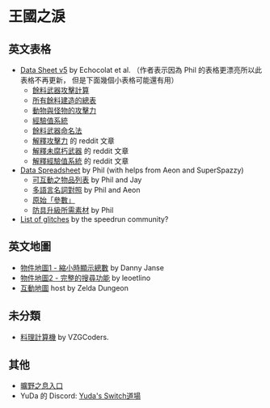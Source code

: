 # 王國之淚

## 英文表格

* [Data Sheet v5](https://docs.google.com/spreadsheets/d/18pNtDx3z-8CwGJRmlW574xbQ6VphQOkvpZhClpOEVDA/)
  by Echocolat et al.
  （作者表示因為 Phil 的表格更漂亮所以此表格不再更新，
    但是下面幾個小表格可能還有用）
  * [餘料武器攻擊計算](https://docs.google.com/spreadsheets/d/1LPhUKU479MtmxFd5V7EXdIAurIGR6pxOG3FYjuZw8NM/)
  * [所有餘料建造的總表](https://docs.google.com/spreadsheets/d/1D8FpE5meHxblv62VbI70g_eRBd3b2Xphz7wM69stG5E/)
  * [動物與怪物的攻擊力](https://docs.google.com/spreadsheets/d/1HvVT5MWV0tr7ZiioW8MndsQGtG7S-g4AtWF2NFi-5qQ/)
  * [經驗值系統](https://docs.google.com/spreadsheets/d/1VyzoV6YrTkJHUjqBcgaflPLRDNPvFEhaStJMuOahfAY/)
  * [餘料武器命名法](https://docs.google.com/spreadsheets/d/1wQDX1RJIRRbRBhujk-XA8TqxJU_WjvR_LBC1ZGtRuM4/)
  * [解釋攻擊力](https://www.reddit.com/r/tearsofthekingdom/comments/13wrp2g/a_mostly_complete_post_about_how_the_weapon/)
    的 reddit 文章
  * [解釋未腐朽武器](https://www.reddit.com/r/tearsofthekingdom/comments/13uqo9h/everything_you_need_to_know_about_nondecayed/)
    的 reddit 文章
  * [解釋經驗值系統](https://www.reddit.com/r/tearsofthekingdom/comments/1496az3/explaining_level_scaling_in_totk/)
    的 reddit 文章
* [Data Spreadsheet](https://docs.google.com/spreadsheets/d/1fBvQ17WHP3ASgtO8ode_rf1g4DfEHErMrHwwLppNTJM/)
  by Phil (with helps from Aeon and SuperSpazzy)
  * [可互動之物品列表](https://docs.google.com/spreadsheets/d/1eHHFwGDsI3sHTOLaawlxKgxbiLG8ceHUHpbpC2Bj57k/)
    by Phil and Jay
  * [多語言名詞對照](https://docs.google.com/spreadsheets/d/11S_vD-kUTwG58qnhtchB12humhFOOK0qzRRilrA_hek/)
    by Phil and Aeon
  * [原始「參數」](https://docs.google.com/spreadsheets/d/1YkGXGsYIr91d00Lri2cTXYtorRfoMkZNbS1I_4mZLGc/)
  * [防具升級所需素材](https://docs.google.com/spreadsheets/d/1gzS-kViCZ6c4GCDdUFiwfx_Fih2sbcwJm5czzKLJvGo/)
    by Phil
* [List of glitches](https://docs.google.com/spreadsheets/d/1xNB1gOLZRSF9yp1mHUsS9ymogRJa1Wz8rTliTXezeRM/)
  by the speedrun community?

## 英文地圖

* [物件地圖1 - 縮小時顯示總數](https://vetyst.github.io/TotK-Object-Map/)
  by Danny Janse
* [物件地圖2 - 完整的搜尋功能](https://objmap-totk.zeldamods.org/)
  by leoetlino
* [互動地圖](https://www.zeldadungeon.net/tears-of-the-kingdom-interactive-map/)
  host by Zelda Dungeon

## 未分類

* [料理計算機](https://github.com/VZGCoders/TOTK-Recipe-Calculator)
  by VZGCoders.

## 其他

* [曠野之息入口](/BotW)
* YuDa 的 Discord: [Yuda's Switch道場](https://discord.com/invite/5V872Y8)